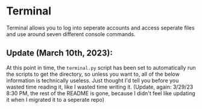 # Terminal
Terminal allows you to log into seperate accounts and access seperate files and use around seven different console commands.


## Update (March 10th, 2023):
At this point in time, the `terminal.py` script has been set to automatically run the scripts to get the directory, so unless you want to, all of the below information is technically useless. Just thought I'd tell you before you wasted time reading it, like I wasted time writing it. (Update, again: 3/29/23 8:30 PM, the rest of the README is gone, because I didn't feel like updating it when I migrated it to a seperate repo)
